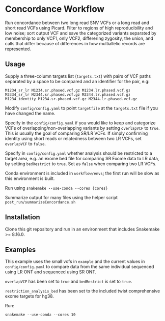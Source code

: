 # Concordance Workflow

Run concordance between two long read SNV VCFs or a long read and short read VCFs using Picard.
Filter to regions of high reproducibility and low noise; sort output VCF and save the categorized variants separated by membership to only VCF1, only VCF2, differering zygosity, the union, and calls that differ because of differences in how multiallelic records are represented.

## Usage

Supply a three-column targets list (`targets.txt`) with pairs of VCF paths separated by a space to be compared and an identifier for the pair, e.g:
```
M1234_sr_lr M1234.sr.phased.vcf.gz M1234.lr.phased.vcf.gz
M2334_sr_lr M2344.sr.phased.vcf.gz M2344.lr.phased.vcf.gz
M1234_identity M1234.sr.phased.vcf.gz M2344.lr.phased.vcf.gz
```

Modify `config/config.yaml` to point `targetfile` at the `targets.txt` file if you have changed the name.

Specify in the `config/config.yaml` if you would like to keep and categorize VCFs of overlapping/non-overlapping variants by setting `overlapVCF` to `true`. This is usually the goal of comparing SR/LR VCFs. If simply confirming identity using short reads or relatedness between two LR VCFs, set `overlapVCF` to `false`.

Specify in `config/config.yaml` whether analysis should be restricted to a target area, e.g. an exome bed file for comparing SR Exome data to LR data, by setting `bedRestrict` to `true`. Set as `false` when comparing two LR VCFs.

Conda environment is included in `workflow/envs`; the first run will be slow as this environment is built.

Run using `snakemake --use-conda --cores {cores}`

Summarize output for many files using the helper script `post_run/summarizeConcordance.sh`

## Installation

Clone this git repository and run in an environment that includes Snakemake >= 8.16.0.

## Examples 

This example uses the small vcfs in `example` and the current values in `config/config.yaml` to compare data from the same individual sequenced using LR ONT and sequenced using SR ONT.

`overlapVCF` has been set to `true` and `bedRestrict` is set to `true`. 

`restriction_analysis_bed` has been set to the included twist comprehensive exome targets for hg38.

Run:

```
snakemake --use-conda --cores 10
```
